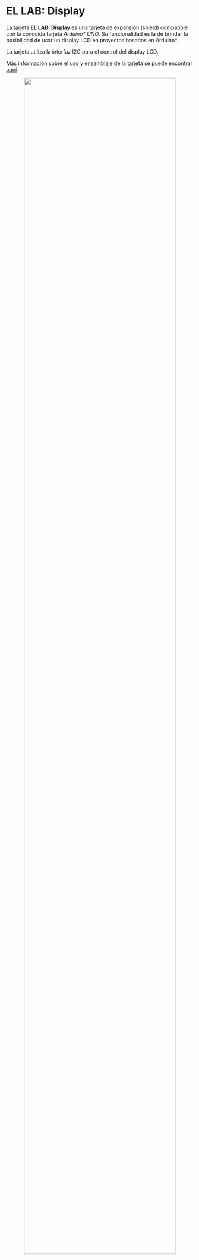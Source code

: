 # EL LAB: Display

La tarjeta **EL LAB: Display** es una tarjeta de expansión (shield) compatible con la conocida tarjeta _Arduino* UNO_. Su funcionalidad es la de brindar la posibilidad de usar un display LCD en proyectos basados en Arduino*.

La tarjeta utiliza la interfaz I2C para el control del display LCD.

Más información sobre el uso y ensamblaje de la tarjeta se puede encontrar [aquí](https://github.com/EL-LAB/EL-LAB_Display_Board/wiki/01.-EL-LAB:-Display).

<p align="center">
  <img width="90%" height="90%" src="https://github.com/EL-LAB/EL-LAB_Display_Board/blob/master/Images/18_TarjetaLista.jpg">
</p>

